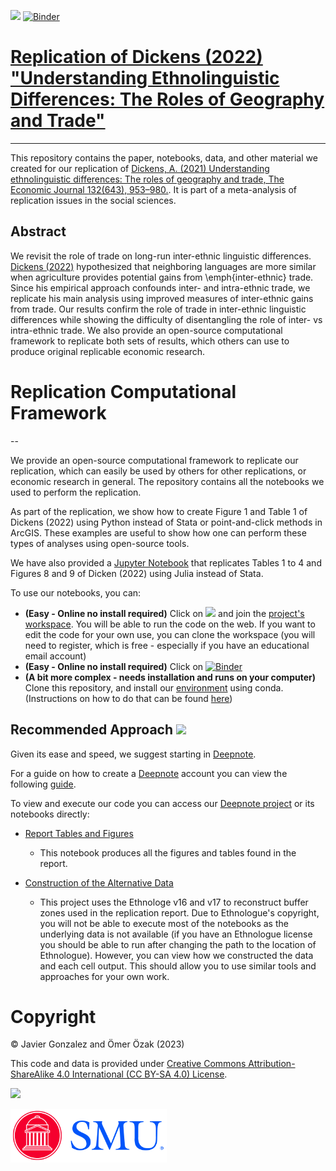 [![](https://deepnote.com/buttons/launch-in-deepnote-small.svg)](https://deepnote.com/join-team?token=1caea1e0f7cc466) [![Binder](https://mybinder.org/badge_logo.svg)](https://mybinder.org/v2/gh/jjgecon/Replication_Dickens_2022/HEAD)
# [Replication of Dickens (2022) "Understanding Ethnolinguistic Differences: The Roles of Geography and Trade"](https://econpapers.repec.org/paper/zbwi4rdps/62.htm)

----

This repository contains the paper, notebooks, data, and other material we created for our replication of [Dickens, A. (2021) Understanding ethnolinguistic differences: The roles of geography and trade, The Economic Journal 132(643), 953–980.](https://doi.org/10.1093/ej/ueab065). It is part of a meta-analysis of replication issues in the social sciences.


## Abstract

We revisit the role of trade on long-run inter-ethnic linguistic differences. [Dickens (2022)](https://doi.org/10.1093/ej/ueab065) hypothesized that neighboring languages are more similar when agriculture provides potential gains from \emph{inter-ethnic} trade. Since his empirical approach confounds inter- and intra-ethnic trade, we replicate his main analysis using improved measures of inter-ethnic gains from trade. Our results confirm the role of trade in inter-ethnic linguistic differences while showing the difficulty of disentangling the role of inter- vs intra-ethnic trade. We also provide an open-source computational framework to replicate both sets of results, which others can use to produce original replicable economic research.


# Replication Computational Framework
--

We provide an open-source computational framework to replicate our replication, which can easily be used by others for other replications, or economic research in general. The repository contains all the notebooks we used to perform the replication. 

As part of the replication, we show how to create  Figure 1 and Table 1 of Dickens (2022) using Python instead of Stata or point-and-click methods in ArcGIS. These examples are useful to show how one can perform these types of analyses using open-source tools.

We have also provided a [Jupyter Notebook](https://github.com/jjgecon/Replication_Dickens_2022/tree/main/julia/julia_Dickens.ipynb) that replicates Tables 1 to 4 and Figures 8 and 9 of Dicken (2022) using Julia instead of Stata.

To use our notebooks, you can:

* **(Easy - Online no install required)** Click on [![](https://deepnote.com/buttons/launch-in-deepnote-small.svg)](https://deepnote.com/join-team?token=1caea1e0f7cc466) and join the [project's workspace](https://deepnote.com/join-team?token=1caea1e0f7cc466). You will be able to run the code on the web. If you want to edit the code for your own use, you can clone the workspace (you will need to register, which is free - especially if you have an educational email account)
* **(Easy - Online no install required)** Click on [![Binder](https://mybinder.org/badge_logo.svg)](https://mybinder.org/v2/gh/jjgecon/Replication_Dickens_2022/HEAD) 
* **(A bit more complex - needs installation and runs on your computer)** Clone this repository, and install our [environment](https://github.com/jjgecon/Replication_Dickens_2022/blob/main/environment.yml) using conda. (Instructions on how to do that can be found [here](https://econgrowth.github.io/pages/Install%20Anaconda.html))

## Recommended Approach [![](https://deepnote.com/buttons/launch-in-deepnote-small.svg)](https://deepnote.com/join-team?token=1caea1e0f7cc466)

Given its ease and speed, we suggest starting in [Deepnote](https://deepnote.com/join-team?token=1caea1e0f7cc466).

For a guide on how to create a [Deepnote](https://deepnote.com/) account you can view the following [guide](https://github.com/jjgecon/Replication_Dickens_2022/blob/main/deepnote/markdown_instructions/create_deepnote_account.md).

To view and execute our code you can access our [Deepnote project](https://deepnote.com/join-team?token=1caea1e0f7cc466) or its notebooks directly:

- [Report Tables and Figures](https://deepnote.com/workspace/replication-dickens-2022-ff5e06ca-d8fd-4344-b73c-7d07c01f9c63/project/1-Report-Tables-and-Figures-2158a300-6955-4725-92f2-79476c32a378) 
    - This notebook produces all the figures and tables found in the report.

- [Construction of the Alternative Data](https://deepnote.com/workspace/replication-dickens-2022-ff5e06ca-d8fd-4344-b73c-7d07c01f9c63/project/2-Construction-of-the-Alternative-Data-4a945f27-2c4c-4244-8f3b-ab6dff812a2f)
    - This project uses the Ethnologe v16 and v17 to reconstruct buffer zones used in the replication report. Due to Ethnologue's copyright, you will not be able to execute most of the notebooks as the underlying data is not available (if you have an Ethnologue license you should be able to run after changing the path to the location of Ethnologue). However, you can view how we constructed the data and each cell output. This should allow you to use similar tools and approaches for your own work.

# Copyright 

&copy; Javier Gonzalez and Ömer Özak (2023)

This code and data is provided under [Creative Commons Attribution-ShareAlike 4.0 International (CC BY-SA 4.0) License](https://creativecommons.org/licenses/by-sa/4.0/). 

![](http://mirrors.creativecommons.org/presskit/buttons/88x31/svg/by-sa.svg)

[<img src="https://github.com/measuring-culture/Expanding-Measurement-Culture-Facebook-JRSI/blob/main/pics/SMUlogowWordmarkRB.jpg?raw=true" width="250">](http://omerozak.com)
